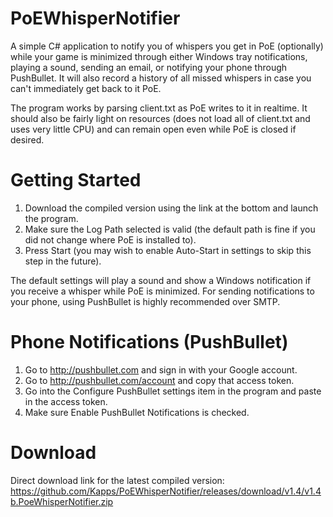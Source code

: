 PoEWhisperNotifier
==================
A simple C# application to notify you of whispers you get in PoE (optionally) while your game is minimized through either Windows tray notifications, playing a sound, sending an email, or notifying your phone through PushBullet. It will also record a history of all missed whispers in case you can't immediately get back to it PoE.

The program works by parsing client.txt as PoE writes to it in realtime. It should also be fairly light on resources (does not load all of client.txt and uses very little CPU) and can remain open even while PoE is closed if desired.

Getting Started
==================
1. Download the compiled version using the link at the bottom and launch the program.
2. Make sure the Log Path selected is valid (the default path is fine if you did not change where PoE is installed to).
3. Press Start (you may wish to enable Auto-Start in settings to skip this step in the future).

The default settings will play a sound and show a Windows notification if you receive a whisper while PoE is minimized.
For sending notifications to your phone, using PushBullet is highly recommended over SMTP.

Phone Notifications (PushBullet)
==================
1. Go to http://pushbullet.com and sign in with your Google account.
2. Go to http://pushbullet.com/account and copy that access token.
3. Go into the Configure PushBullet settings item in the program and paste in the access token.
4. Make sure Enable PushBullet Notifications is checked.

Download
==================
Direct download link for the latest compiled version: https://github.com/Kapps/PoEWhisperNotifier/releases/download/v1.4/v1.4b.PoeWhisperNotifier.zip
